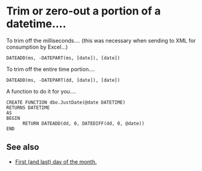 # Trim or zero-out a portion of a datetime....


To trim off the milliseconds.... (this was necessary when sending to XML for consumption by Excel...)

    DATEADD(ms, -DATEPART(ms, [date]), [date])
    
To trim off the entire time portion.... 
    
    DATEADD(ms, -DATEPART(dd, [date]), [date])
    

A function to do it for you....    
    
    CREATE FUNCTION dbo.JustDate(@date DATETIME)  
    RETURNS DATETIME  
    AS  
    BEGIN  
          RETURN DATEADD(dd, 0, DATEDIFF(dd, 0, @date))  
    END    
    
## See also

 * [First (and last) day of the month.](first_day_of_month.md)